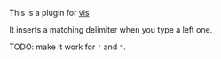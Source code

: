 This is a plugin for [vis][1]

It inserts a matching delimiter when you type a left one.

TODO: make it work for `'` and `"`.

[1]: https://www.github.com/martanne/vis "github repo for vis"

